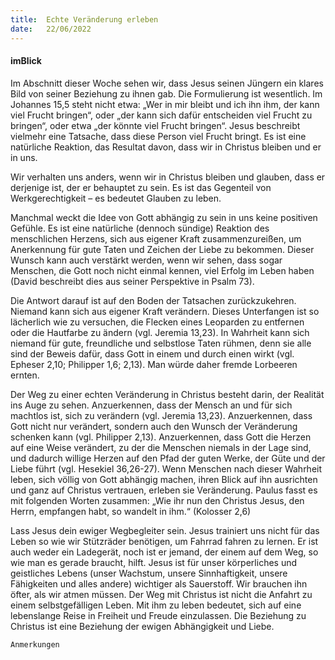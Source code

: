```yaml
---
title:  Echte Veränderung erleben
date:   22/06/2022
---
```


#### imBlick

Im Abschnitt dieser Woche sehen wir, dass Jesus seinen Jüngern ein klares Bild von seiner Beziehung zu ihnen gab. Die Formulierung ist wesentlich. Im Johannes 15,5 steht nicht etwa: „Wer in mir bleibt und ich ihn ihm, der kann viel Frucht bringen“, oder „der kann sich dafür entscheiden viel Frucht zu bringen“, oder etwa „der könnte viel Frucht bringen“. Jesus beschreibt vielmehr eine Tatsache, dass diese Person viel Frucht bringt. Es ist eine natürliche Reaktion, das Resultat davon, dass wir in Christus bleiben und er in uns.

Wir verhalten uns anders, wenn wir in Christus bleiben und glauben, dass er derjenige ist, der er behauptet zu sein. Es ist das Gegenteil von Werkgerechtigkeit – es bedeutet Glauben zu leben.

Manchmal weckt die Idee von Gott abhängig zu sein in uns keine positiven Gefühle. Es ist eine natürliche (dennoch sündige) Reaktion des menschlichen Herzens, sich aus eigener Kraft zusammenzureißen, um Anerkennung für gute Taten und Zeichen der Liebe zu bekommen. Dieser Wunsch kann auch verstärkt werden, wenn wir sehen, dass sogar Menschen, die Gott noch nicht einmal kennen, viel Erfolg im Leben haben (David beschreibt dies aus seiner Perspektive in Psalm 73).

Die Antwort darauf ist auf den Boden der Tatsachen zurückzukehren. Niemand kann sich aus eigener Kraft verändern. Dieses Unterfangen ist so lächerlich wie zu versuchen, die Flecken eines Leoparden zu entfernen oder die Hautfarbe zu ändern (vgl. Jeremia 13,23). In Wahrheit kann sich niemand für gute, freundliche und selbstlose Taten rühmen, denn sie alle sind der Beweis dafür, dass Gott in einem und durch einen wirkt (vgl. Epheser 2,10; Philipper 1,6; 2,13). Man würde daher fremde Lorbeeren ernten.

Der Weg zu einer echten Veränderung in Christus besteht darin, der Realität ins Auge zu sehen. Anzuerkennen, dass der Mensch an und für sich machtlos ist, sich zu verändern (vgl. Jeremia 13,23). Anzuerkennen, dass Gott nicht nur verändert, sondern auch den Wunsch der Veränderung schenken kann (vgl. Philipper 2,13). Anzuerkennen, dass Gott die Herzen auf eine Weise verändert, zu der die Menschen niemals in der Lage sind, und dadurch willige Herzen auf den Pfad der guten Werke, der Güte und der Liebe führt (vgl. Hesekiel 36,26-27). Wenn Menschen nach dieser Wahrheit leben, sich völlig von Gott abhängig machen, ihren Blick auf ihn ausrichten und ganz auf Christus vertrauen, erleben sie Veränderung. Paulus fasst es mit folgenden Worten zusammen: „Wie ihr nun den Christus Jesus, den Herrn, empfangen habt, so wandelt in ihm.“ (Kolosser 2,6)

Lass Jesus dein ewiger Wegbegleiter sein. Jesus trainiert uns nicht für das Leben so wie wir Stützräder benötigen, um Fahrrad fahren zu lernen. Er ist auch weder ein Ladegerät, noch ist er jemand, der einem auf dem Weg, so wie man es gerade braucht, hilft. Jesus ist für unser körperliches und geistliches Lebens (unser Wachstum, unsere Sinnhaftigkeit, unsere Fähigkeiten und alles andere) wichtiger als Sauerstoff. Wir brauchen ihn öfter, als wir atmen müssen. Der Weg mit Christus ist nicht die Anfahrt zu einem selbstgefälligen Leben. Mit ihm zu leben bedeutet, sich auf eine lebenslange Reise in Freiheit und Freude einzulassen. Die Beziehung zu Christus ist eine Beziehung der ewigen Abhängigkeit und Liebe.


`Anmerkungen`

